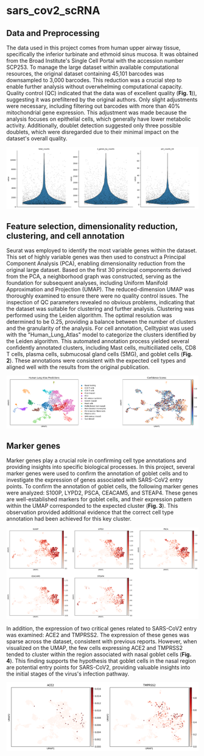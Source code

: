 # sars_cov2_scRNA

## Data and Preprocessing

The data used in this project comes from human upper airway tissue, specifically the inferior turbinate and ethmoid sinus mucosa. It was obtained from the Broad Institute's Single Cell Portal with the accession number SCP253.
To manage the large dataset within available computational resources, the original dataset containing 45,101 barcodes was downsampled to 3,000 barcodes. This reduction was a crucial step to enable further analysis without overwhelming computational capacity.
Quality control (QC) indicated that the data was of excellent quality (**Fig. 1**)), suggesting it was prefiltered by the original authors. Only slight adjustments were necessary, including filtering out barcodes with more than 40% mitochondrial gene expression. This adjustment was made because the analysis focuses on epithelial cells, which generally have lower metabolic activity. Additionally, doublet detection suggested only three possible doublets, which were disregarded due to their minimal impact on the dataset's overall quality.

![Fig. 1](figures/qc_plot.png)


## Feature selection, dimensionality reduction, clustering, and cell annotation

Seurat was employed to identify the most variable genes within the dataset. This set of highly variable genes was then used to construct a Principal Component Analysis (PCA), enabling dimensionality reduction from the original large dataset.
Based on the first 30 principal components derived from the PCA, a neighborhood graph was constructed, serving as the foundation for subsequent analyses, including Uniform Manifold Approximation and Projection (UMAP).
The reduced-dimension UMAP was thoroughly examined to ensure there were no quality control issues. The inspection of QC parameters revealed no obvious problems, indicating that the dataset was suitable for clustering and further analysis.
Clustering was performed using the Leiden algorithm. The optimal resolution was determined to be 0.25, providing a balance between the number of clusters and the granularity of the analysis.
For cell annotation, Celltypist was used with the "Human_Lung_Atlas" model to categorize the clusters identified by the Leiden algorithm. This automated annotation process yielded several confidently annotated clusters, including Mast cells, multiciliated cells, CD8 T cells, plasma cells, submucosal gland cells (SMG), and goblet cells (**Fig. 2**). These annotations were consistent with the expected cell types and aligned well with the results from the original publication.

![Fig. 2](figures/umap_predictions.png)

## Marker genes

Marker genes play a crucial role in confirming cell type annotations and providing insights into specific biological processes. In this project, several marker genes were used to confirm the annotation of goblet cells and to investigate the expression of genes associated with SARS-CoV2 entry points.
To confirm the annotation of goblet cells, the following marker genes were analyzed: S100P, LYPD2, PSCA, CEACAM5, and STEAP4. These genes are well-established markers for goblet cells, and their expression pattern within the UMAP corresponded to the expected cluster (**Fig. 3**). This observation provided additional evidence that the correct cell type annotation had been achieved for this key cluster.

![Fig. 3](figures/umap_markers.png)

In addition, the expression of two critical genes related to SARS-CoV2 entry was examined: ACE2 and TMPRSS2. The expression of these genes was sparse across the dataset, consistent with previous reports. However, when visualized on the UMAP, the few cells expressing ACE2 and TMPRSS2 tended to cluster within the region associated with nasal goblet cells (**Fig. 4**). This finding supports the hypothesis that goblet cells in the nasal region are potential entry points for SARS-CoV2, providing valuable insights into the initial stages of the virus's infection pathway.

![Fig. 4](figures/umap_ace2_tmprss2.png)

